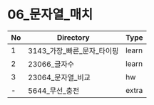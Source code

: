 # 06_문자열_매치

| No | Directory | Type |
|---|---|---|
| 1 | 3143_가장_빠른_문자_타이핑 | learn |
| 2 | 23066_글자수 | learn |
| 3 | 23064_문자열_비교 | hw |
| - | 5644_무선_충전 | extra |

